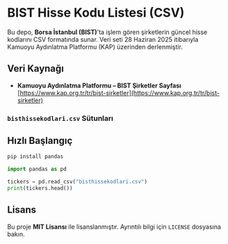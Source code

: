 # BIST Hisse Kodu Listesi (CSV)

Bu depo, **Borsa İstanbul (BIST)**'ta işlem gören şirketlerin güncel hisse kodlarını CSV formatında sunar. Veri seti 28 Haziran 2025 itibarıyla Kamuoyu Aydınlatma Platformu (KAP) üzerinden derlenmiştir.

## Veri Kaynağı

* **Kamuoyu Aydınlatma Platformu – BIST Şirketler Sayfası**
  [https://www.kap.org.tr/tr/bist-sirketler](https://www.kap.org.tr/tr/bist-sirketler)



### `bisthissekodlari.csv` Sütunları



## Hızlı Başlangıç

```bash
pip install pandas
```

```python
import pandas as pd

tickers = pd.read_csv("bisthissekodlari.csv")
print(tickers.head())
```




## Lisans

Bu proje **MIT Lisansı** ile lisanslanmıştır. Ayrıntılı bilgi için `LICENSE` dosyasına bakın.




